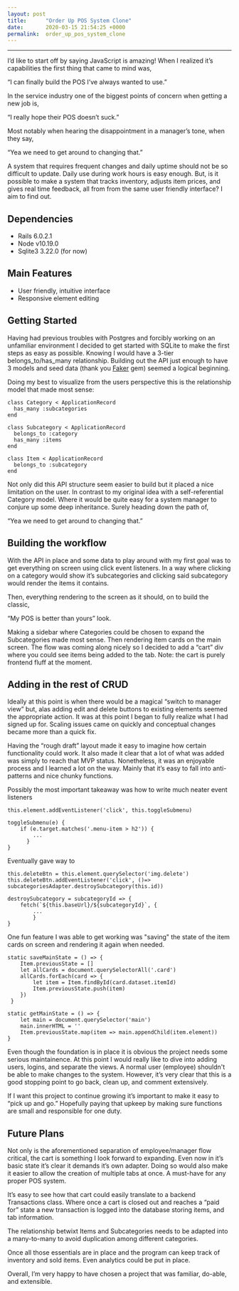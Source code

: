 ```yaml
---
layout: post
title:      "Order Up POS System Clone"
date:       2020-03-15 21:54:25 +0000
permalink:  order_up_pos_system_clone
---
```


___
I’d like to start off by saying JavaScript is amazing! When I realized it’s capabilities the first thing that came to mind was,

“I can finally build the POS I’ve always wanted to use.”

In the service industry one of the biggest points of concern when getting a new job is,

“I really hope their POS doesn’t suck.”

Most notably when hearing the disappointment in a manager’s tone, when they say,

“Yea we need to get around to changing that.”

A system that requires frequent changes and daily uptime should not be so difficult to update. Daily use during work hours is easy enough. But, is it possible to make a system that tracks inventory, adjusts item prices, and gives real time feedback, all from from the same user friendly interface? I aim to find out.
## Dependencies
* Rails 6.0.2.1
* Node v10.19.0
* Sqlite3 3.22.0 (for now)

## Main Features
* User friendly, intuitive interface
* Responsive element editing

## Getting Started
Having had previous troubles with Postgres and forcibly working on an unfamiliar environment I decided to get started with SQLite to make the first steps as easy as possible. Knowing I would have a 3-tier belongs_to/has_many relationship. Building out the API just enough to have 3 models and seed data (thank you [Faker](https://github.com/faker-ruby/faker) gem) seemed a logical beginning.

Doing my best to visualize from the users perspective this is the relationship model that made most sense:
```
class Category < ApplicationRecord
  has_many :subcategories
end

class Subcategory < ApplicationRecord
  belongs_to :category
  has_many :items
end

class Item < ApplicationRecord
  belongs_to :subcategory
end
```
Not only did this API structure seem easier to build but it placed a nice limitation on the user. In contrast to my original idea with a self-referential Category model. Where it would be quite easy for a system manager to conjure up some deep inheritance. Surely heading down the path of,

“Yea we need to get around to changing that.”

## Building the workflow

With the API in place and some data to play around with my first goal was to get everything on screen using click event listeners. In a way where clicking on a category would show it’s subcategories and clicking said subcategory would render the items it contains.

Then, everything rendering to the screen as it should, on to build the classic,

“My POS is better than yours” look.

Making a sidebar where Categories could be chosen to expand the Subcategories made most sense. Then rendering item cards on the main screen. The flow was coming along nicely so I decided to add a “cart” div where you could see items being added to the tab. Note: the cart is purely frontend fluff at the moment.

## Adding in the rest of CRUD
Ideally at this point is when there would be a magical “switch to manager view” but, alas adding edit and delete buttons to existing elements seemed the appropriate action. It was at this point I began to fully realize what I had signed up for. Scaling issues came on quickly and conceptual changes became more than a quick fix.

Having the “rough draft” layout made it easy to imagine how certain functionality could work. It also made it clear that a lot of what was added was simply to reach that MVP status. Nonetheless, it was an enjoyable process and I learned a lot on the way. Mainly that it’s easy to fall into anti-patterns and nice chunky functions.

Possibly the most important takeaway was how to write much neater event listeners
```
this.element.addEventListener('click', this.toggleSubmenu)

toggleSubmenu(e) {
    if (e.target.matches('.menu-item > h2')) {
        ...
	  }
}
```
Eventually gave way to
```
this.deleteBtn = this.element.querySelector('img.delete')
this.deleteBtn.addEventListener('click', ()=> subcategoriesAdapter.destroySubcategory(this.id))

destroySubcategory = subcategoryId => {
    fetch(`${this.baseUrl}/${subcategoryId}`, {
		...
		}
}
```

One fun feature I was able to get working was "saving" the state of the item cards on screen and rendering it again when needed.
```
static saveMainState = () => {
    Item.previousState = []
    let allCards = document.querySelectorAll('.card')
    allCards.forEach(card => {
        let item = Item.findById(card.dataset.itemId)
        Item.previousState.push(item)
    })
 }
 
static getMainState = () => {
    let main = document.querySelector('main')
    main.innerHTML = ''
    Item.previousState.map(item => main.appendChild(item.element))
}
```

Even though the foundation is in place it is obvious the project needs some serious maintainence. At this point I would really like to dive into adding users, logins, and separate the views. A normal user (employee) shouldn't be able to make changes to the system. However, it’s very clear that this is a good stopping point to go back, clean up, and comment extensively.

If I want this project to continue growing it’s important to make it easy to “pick up and go.” Hopefully paying that upkeep by making sure functions are small and responsible for one duty.

## Future Plans

Not only is the aforementioned separation of employee/manager flow critical, the cart is something I look forward to expanding. Even now in it’s basic state it’s clear it demands it’s own adapter. Doing so would also make it easier to allow the creation of multiple tabs at once. A must-have for any proper POS system.

It’s easy to see how that cart could easily translate to a backend Transactions class. Where once a cart is closed out and reaches a “paid for” state a new transaction is logged into the database storing items, and tab information.

The relationship betwixt Items and Subcategories needs to be adapted into a many-to-many to avoid duplication among different categories.

Once all those essentials are in place and the program can keep track of inventory and sold items. Even analytics could be put in place.

Overall, I’m very happy to have chosen a project that was familiar, do-able, and extensible.

